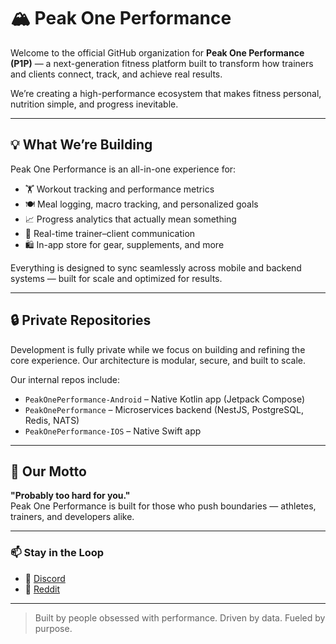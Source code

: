 # 🏔️ Peak One Performance

Welcome to the official GitHub organization for **Peak One Performance (P1P)** — a next-generation fitness platform built to transform how trainers and clients connect, track, and achieve real results.

We’re creating a high-performance ecosystem that makes fitness personal, nutrition simple, and progress inevitable.

---

## 💡 What We’re Building

Peak One Performance is an all-in-one experience for:
- 🏋️ Workout tracking and performance metrics  
- 🍽️ Meal logging, macro tracking, and personalized goals  
- 📈 Progress analytics that actually mean something  
- 📲 Real-time trainer–client communication  
- 🛍️ In-app store for gear, supplements, and more  

Everything is designed to sync seamlessly across mobile and backend systems — built for scale and optimized for results.

---

## 🔒 Private Repositories

Development is fully private while we focus on building and refining the core experience. Our architecture is modular, secure, and built to scale.

Our internal repos include:
- `PeakOnePerformance-Android` – Native Kotlin app (Jetpack Compose)  
- `PeakOnePerformance` – Microservices backend (NestJS, PostgreSQL, Redis, NATS)  
- `PeakOnePerformance-IOS` – Native Swift app  

---

## 🧠 Our Motto

**"Probably too hard for you."**  
Peak One Performance is built for those who push boundaries — athletes, trainers, and developers alike.

---

### 📫 Stay in the Loop

- 💬 [Discord](https://discord.gg/JHUYUNaYd3)
- 🤖 [Reddit](https://www.reddit.com/r/peakoneperformance/)

---
<!--
- 🌐 [Website](https://peakoneperformance.com) *(coming soon)*  
- 🧵 [Threads](https://www.threads.net/@peakoneperformance)  
- 🐦 [X / Twitter](https://twitter.com/p1p_official) 
-->
> Built by people obsessed with performance. Driven by data. Fueled by purpose.

